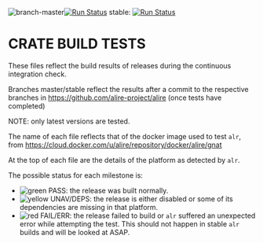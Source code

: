 ![branch-master](https://badgen.net/badge//master/lightgrey)[![Run Status](https://api.shippable.com/projects/5cdbf0c29bbe6e00074ac61b/badge?branch=master)](https://app.shippable.com/github/alire-project/alire-crates-ci/dashboard)
stable: [![Run Status](https://api.shippable.com/projects/5cdbf0c29bbe6e00074ac61b/badge?branch=stable)](https://app.shippable.com/github/alire-project/alire-crates-ci/dashboard)


# CRATE BUILD TESTS

These files reflect the build results of releases during the continuous integration check.

Branches master/stable reflect the results after a commit to the respective branches in https://github.com/alire-project/alire (once tests have completed)

NOTE: only latest versions are tested.

The name of each file reflects that of the docker image used to test `alr`, from https://cloud.docker.com/u/alire/repository/docker/alire/gnat

At the top of each file are the details of the platform as detected by `alr`.

The possible status for each milestone is:

- ![green](https://placehold.it/8/00aa00/000000?text=+) PASS: the release was built normally.
- ![yellow](https://placehold.it/8/ffbb00/000000?text=+) UNAV/DEPS: the release is either disabled or some of its dependencies are missing in that platform.
- ![red](https://placehold.it/8/ff0000/000000?text=+) FAIL/ERR: the release failed to build or `alr` suffered an unexpected error while attempting the test. This should not happen in stable `alr` builds and will be looked at ASAP.
